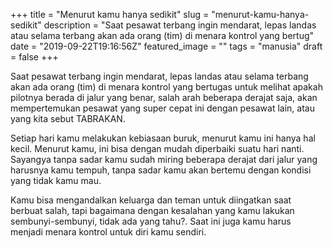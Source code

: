 +++
title = "Menurut kamu hanya sedikit"
slug = "menurut-kamu-hanya-sedikit"
description = "Saat pesawat terbang ingin mendarat, lepas landas atau selama terbang akan ada orang (tim) di menara kontrol yang bertug"
date = "2019-09-22T19:16:56Z"
featured_image = ""
tags = "manusia"
draft = false
+++ 
 
Saat pesawat terbang ingin mendarat, lepas landas atau selama terbang akan ada orang (tim) di menara kontrol yang bertugas untuk melihat apakah pilotnya berada di jalur yang benar, salah arah beberapa derajat saja, akan mempertemukan pesawat yang super cepat ini dengan pesawat lain, atau yang kita sebut TABRAKAN.

Setiap hari kamu melakukan kebiasaan buruk, menurut kamu ini hanya hal kecil. Menurut kamu, ini bisa dengan mudah diperbaiki suatu hari nanti. Sayangya tanpa sadar kamu sudah miring beberapa derajat dari jalur yang harusnya kamu tempuh, tanpa sadar kamu akan bertemu dengan kondisi yang tidak kamu mau.

Kamu bisa mengandalkan keluarga dan teman untuk diingatkan saat berbuat salah, tapi bagaimana dengan kesalahan yang kamu lakukan sembunyi-sembunyi, tidak ada yang tahu?. Saat ini juga kamu harus menjadi menara kontrol untuk diri kamu sendiri.